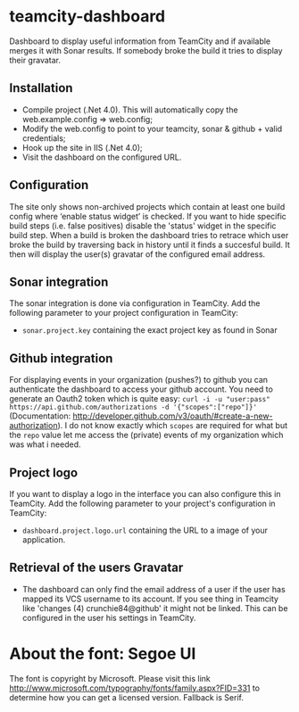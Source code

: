teamcity-dashboard
========
Dashboard to display useful information from TeamCity and if available merges it with Sonar results. If somebody broke the build it tries to display their gravatar.

Installation
------
 * Compile project (.Net 4.0). This will automatically copy the web.example.config => web.config;
 * Modify the web.config to point to your teamcity, sonar & github + valid credentials;
 * Hook up the site in IIS (.Net 4.0);
 * Visit the dashboard on the configured URL. 
 
Configuration
------
The site only shows non-archived projects which contain at least one build config where ‘enable status widget’ is checked. If you want to hide specific build steps (i.e. false positives) disable the 'status' widget in the specific build step. When a build is broken the dashboard tries to retrace which user broke the build by traversing back in history until it finds a succesful build. It then will display the user(s) gravatar of the configured email address.

Sonar integration
------
The sonar integration is done via configuration in TeamCity. Add the following parameter to your project configuration in TeamCity:
 * `sonar.project.key` containing the exact project key as found in Sonar

Github integration
------
For displaying events in your organization (pushes?) to github you can authenticate the dashboard to access your github account. You need to generate an Oauth2 token which is quite easy:
`curl -i -u "user:pass" https://api.github.com/authorizations -d '{"scopes":["repo"]}'`
(Documentation: http://developer.github.com/v3/oauth/#create-a-new-authorization). I do not know exactly which `scopes` are required for what but the `repo` value let me access the (private) events of my organization which was what i needed.

Project logo
------ 
If you want to display a logo in the interface you can also configure this in TeamCity. Add the following parameter to your project's configuration in TeamCity:
 * `dashboard.project.logo.url` containing the URL to a image of your application.
 
Retrieval of the users Gravatar
------
 * The dashboard can only find the email address of a user if the user has mapped its VCS username to its account. If you see thing in Teamcity like 'changes (4) crunchie84@github' it might not be linked. This can be configured in the user his settings in TeamCity.
 
About the font: Segoe UI
========
The font is copyright by Microsoft. Please visit this link http://www.microsoft.com/typography/fonts/family.aspx?FID=331 to determine how you can get a licensed version. Fallback is Serif.
